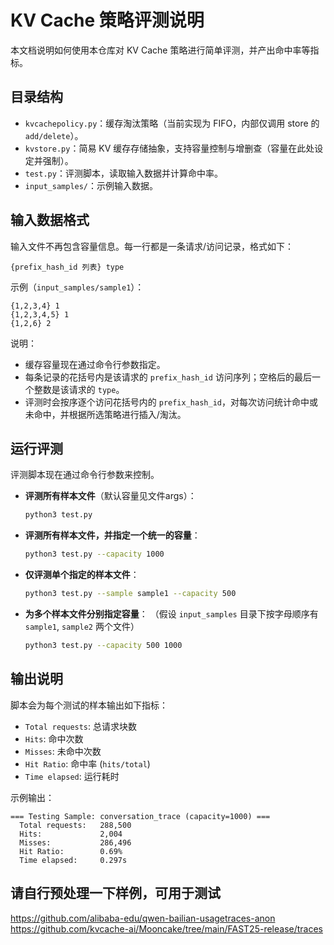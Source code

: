 # KV Cache 策略评测说明

本文档说明如何使用本仓库对 KV Cache 策略进行简单评测，并产出命中率等指标。

## 目录结构

- `kvcachepolicy.py`：缓存淘汰策略（当前实现为 FIFO，内部仅调用 store 的 `add/delete`）。
- `kvstore.py`：简易 KV 缓存存储抽象，支持容量控制与增删查（容量在此处设定并强制）。
- `test.py`：评测脚本，读取输入数据并计算命中率。
- `input_samples/`：示例输入数据。

## 输入数据格式

输入文件不再包含容量信息。每一行都是一条请求/访问记录，格式如下：

`{prefix_hash_id 列表} type`

示例（`input_samples/sample1`）：

```
{1,2,3,4} 1
{1,2,3,4,5} 1
{1,2,6} 2
```

说明：
- 缓存容量现在通过命令行参数指定。
- 每条记录的花括号内是该请求的 `prefix_hash_id` 访问序列；空格后的最后一个整数是该请求的 `type`。
- 评测时会按序逐个访问花括号内的 `prefix_hash_id`，对每次访问统计命中或未命中，并根据所选策略进行插入/淘汰。

## 运行评测

评测脚本现在通过命令行参数来控制。

- **评测所有样本文件**（默认容量见文件args）：
  ```bash
  python3 test.py
  ```

- **评测所有样本文件，并指定一个统一的容量**：
  ```bash
  python3 test.py --capacity 1000
  ```

- **仅评测单个指定的样本文件**：
  ```bash
  python3 test.py --sample sample1 --capacity 500
  ```

- **为多个样本文件分别指定容量**：
  （假设 `input_samples` 目录下按字母顺序有 `sample1`, `sample2` 两个文件）
  ```bash
  python3 test.py --capacity 500 1000
  ```

## 输出说明

脚本会为每个测试的样本输出如下指标：

- `Total requests`: 总请求块数
- `Hits`: 命中次数
- `Misses`: 未命中次数
- `Hit Ratio`: 命中率 (`hits/total`)
- `Time elapsed`: 运行耗时

示例输出：

```
=== Testing Sample: conversation_trace (capacity=1000) ===
  Total requests:   288,500
  Hits:             2,004
  Misses:           286,496
  Hit Ratio:        0.69%
  Time elapsed:     0.297s
```

## 请自行预处理一下样例，可用于测试

https://github.com/alibaba-edu/qwen-bailian-usagetraces-anon
https://github.com/kvcache-ai/Mooncake/tree/main/FAST25-release/traces

